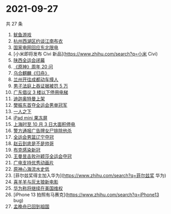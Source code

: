 # 2021-09-27

共 27 条

<!-- BEGIN -->
<!-- 最后更新时间 Mon Sep 27 2021 22:12:18 GMT+0800 (China Standard Time) -->

1. [鱿鱼游戏](https://www.zhihu.com/search?q=鱿鱼游戏)
1. [杭州西湖区约谈江南布衣](https://www.zhihu.com/search?q=江南布衣)
1. [国家电网回应东北限电](https://www.zhihu.com/search?q=东北限电)
1. [小米即将发布 Civi 新品](https://www.zhihu.com/search?q=小米 Civi)
1. [陕西全运会闭幕](https://www.zhihu.com/search?q=全运会)
1. [《原神》周年 20 问](https://www.zhihu.com/search?q=原神)
1. [乌合麒麟《归舟》](https://www.zhihu.com/search?q=乌合麒麟)
1. [兰州开往成都动车撞人](https://www.zhihu.com/search?q=动车撞人)
1. [男子法庭上吞证据被罚 5 万](https://www.zhihu.com/search?q=吞证据)
1. [广东倡议 3 楼以下停用电梯](https://www.zhihu.com/search?q=电梯停用)
1. [迪迦奥特曼上架](https://www.zhihu.com/search?q=迪迦奥特曼)
1. [樊振东首夺全运会男单冠军](https://www.zhihu.com/search?q=樊振东)
1. [一人之下](https://www.zhihu.com/search?q=一人之下)
1. [iPad mini 果冻屏](https://www.zhihu.com/search?q=ipadmini6)
1. [上海时至 10 月 3 日大面积停电](https://www.zhihu.com/search?q=上海停电)
1. [警方通报广告牌女尸排除他杀](https://www.zhihu.com/search?q=广告牌)
1. [全运会男篮辽宁夺冠](https://www.zhihu.com/search?q=全运会男篮)
1. [赵云到底是不是帅哥](https://www.zhihu.com/search?q=赵云)
1. [布克感染新冠](https://www.zhihu.com/search?q=布克)
1. [王曼昱击败孙颖莎全运会夺冠](https://www.zhihu.com/search?q=孙颖莎)
1. [广电支持优秀动画片](https://www.zhihu.com/search?q=动画片)
1. [原神心海流水史低](https://www.zhihu.com/search?q=原神)
1. [菲尔兹奖得主加入华为](https://www.zhihu.com/search?q=菲尔兹奖 华为)
1. [喜羊羊与灰太狼新电影](https://www.zhihu.com/search?q=喜羊羊与灰太狼)
1. [华为称将继续在美国维权](https://www.zhihu.com/search?q=华为声明)
1. [iPhone 13 拍照有马赛克](https://www.zhihu.com/search?q=iPhone13 bug)
1. [孟晚舟已回到祖国](https://www.zhihu.com/search?q=孟晚舟)

<!-- END -->

